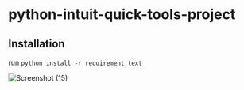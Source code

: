 # python-intuit-quick-tools-project

## Installation
run `python install -r requirement.text`

![Screenshot (15)](https://github.com/ogbonnarex/python-intuit-quick-tools-project/assets/139565619/36bf3115-3fcb-4388-bb93-93c29928132d)

